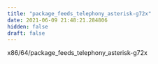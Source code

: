```yaml
---
title: "package_feeds_telephony_asterisk-g72x"
date: 2021-06-09 21:48:21.284806
hidden: false
draft: false
---
```


x86/64/package_feeds_telephony_asterisk-g72x

